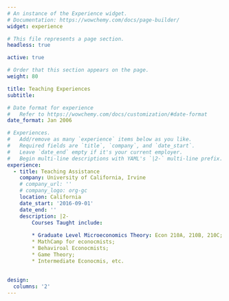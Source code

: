 ```yaml
---
# An instance of the Experience widget.
# Documentation: https://wowchemy.com/docs/page-builder/
widget: experience

# This file represents a page section.
headless: true

active: true

# Order that this section appears on the page.
weight: 80

title: Teaching Experiences
subtitle:

# Date format for experience
#   Refer to https://wowchemy.com/docs/customization/#date-format
date_format: Jan 2006

# Experiences.
#   Add/remove as many `experience` items below as you like.
#   Required fields are `title`, `company`, and `date_start`.
#   Leave `date_end` empty if it's your current employer.
#   Begin multi-line descriptions with YAML's `|2-` multi-line prefix.
experience:
  - title: Teaching Assistance
    company: University of California, Irvine
    # company_url: ''
    # company_logo: org-gc
    location: California
    date_start: '2016-09-01'
    date_end: ''
    description: |2-
        Courses Taught include:
        
        * Graduate Level Microeconomics Theory: Econ 210A, 210B, 210C;
        * MathCamp for econocmists;
        * Behaviroal Econocmists;
        * Game Theory;
        * Intermediate Econocmis, etc.
        
  
design:
  columns: '2'
---
```

